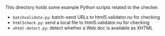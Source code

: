 This directory holds some example Python scripts related to the checker.

* `batchvalidate.py`: batch-send URLs to html5.validator.nu for checking
*    `html5check.py`: send a local file to html5.validator.nu for checking
*  `xhtml-detect.py`: detect whether a Web doc is available as XHTML
